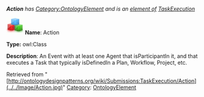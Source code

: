 ___Action__ has [Category:OntologyElement](../../Category/OntologyElement "Category:OntologyElement") and is an [element of](../../Property/ElementOf "Property:ElementOf") [TaskExecution](../../Submissions/TaskExecution "Submissions:TaskExecution")_


  




[![Class](../../images/thumb/2/27/Class.gif/45px-Class.gif)](../../Image/Class.gif "Class")
__Name__: Action 


__Type:__ owl:Class 


__Description__: An Event with at least one Agent that isParticipantIn it, and that executes a Task that typically isDefinedIn a Plan, Workflow, Project, etc. 





Retrieved from "[http://ontologydesignpatterns.org/wiki/Submissions:TaskExecution/Action](../../Image/Action.jpg)"
 [Category](http://ontologydesignpatterns.org/wiki/Special:Categories "Special:Categories"): [OntologyElement](../../Category/OntologyElement "Category:OntologyElement")